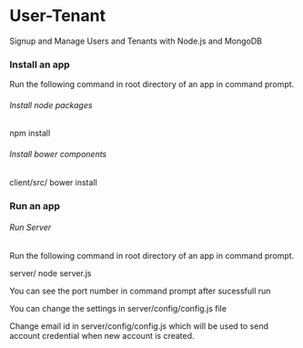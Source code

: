 User-Tenant
================================================================================

Signup and Manage Users and Tenants with Node.js and MongoDB


### Install an app

Run the following command in root directory of an app in command prompt.

###### *Install node packages*

npm install

###### *Install bower components*

client/src/ bower install

### Run an app

###### *Run Server*

Run the following command in root directory of an app in command prompt.

server/ node server.js

You can see the port number in command prompt after sucessfull run

You can change the settings in server/config/config.js file

Change email id in server/config/config.js which will be used to send account credential when new account is created. 





